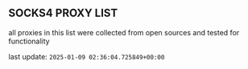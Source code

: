 ## SOCKS4 PROXY LIST

all proxies in this list were collected from open sources and tested for functionality

last update: `2025-01-09 02:36:04.725849+00:00`